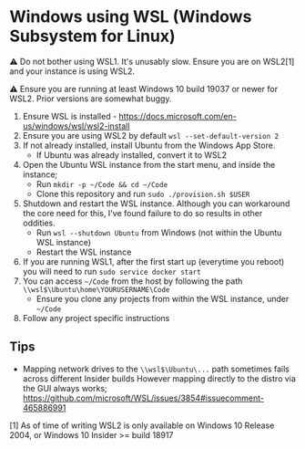 # Windows using WSL (Windows Subsystem for Linux)
:warning: Do not bother using WSL1. It's unusably slow. Ensure you are on WSL2[1] and your instance is using WSL2.

:warning: Ensure you are running at least Windows 10 build 19037 or newer for WSL2. Prior versions are somewhat buggy.

  1. Ensure WSL is installed - https://docs.microsoft.com/en-us/windows/wsl/wsl2-install
  2. Ensure you are using WSL2 by default `wsl --set-default-version 2`
  2. If not already installed, install Ubuntu from the Windows App Store.
     * If Ubuntu was already installed, convert it to WSL2
  2. Open the Ubuntu WSL instance from the start menu, and inside the instance;
     * Run `mkdir -p ~/Code && cd ~/Code`
     * Clone this repository and run `sudo ./provision.sh $USER`
  3. Shutdown and restart the WSL instance. Although you can workaround the core need for this, I've found failure to do so results in other oddities.
     * Run `wsl --shutdown Ubuntu` from Windows (not within the Ubuntu WSL instance)
     * Restart the WSL instance
  4. If you are running WSL1, after the first start up (everytime you reboot) you will need to run `sudo service docker start`
  5. You can access `~/Code` from the host by following the path `\\wsl$\Ubuntu\home\YOURUSERNAME\Code`
     * Ensure you clone any projects from within the WSL instance, under `~/Code`
  6. Follow any project specific instructions


## Tips
  * Mapping network drives to the `\\wsl$\Ubuntu\...` path sometimes fails across different Insider builds
    However mapping directly to the distro via the GUI always works; https://github.com/microsoft/WSL/issues/3854#issuecomment-465886991

[1] As of time of writing WSL2 is only available on Windows 10 Release 2004, or Windows 10 Insider >= build 18917

